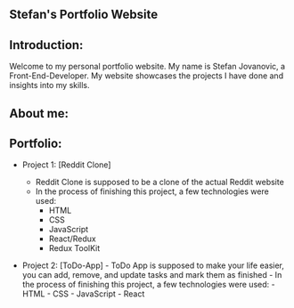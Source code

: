## Stefan's Portfolio Website

## Introduction: 
Welcome to my personal portfolio website. My name is Stefan Jovanovic, a Front-End-Developer. My website showcases the projects I have done and insights into my skills.

## About me:


## Portfolio:
- Project 1: [Reddit Clone]
    - Reddit Clone is supposed to be a clone of the actual Reddit website
    - In the process of finishing this project, a few technologies were used:
        - HTML
        - CSS
        - JavaScript
        - React/Redux
        - Redux ToolKit

- Project 2: [ToDo-App]
      - ToDo App is supposed to make your life easier, you can add, remove, and update tasks and mark them as finished
      - In the process of finishing this project, a few technologies were used:
          - HTML
          - CSS
          - JavaScript
          - React


